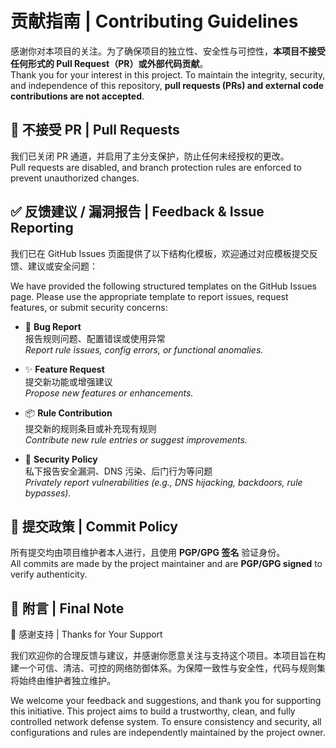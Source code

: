 # 贡献指南 | Contributing Guidelines

感谢你对本项目的关注。为了确保项目的独立性、安全性与可控性，**本项目不接受任何形式的 Pull Request（PR）或外部代码贡献**。  
Thank you for your interest in this project. To maintain the integrity, security, and independence of this repository, **pull requests (PRs) and external code contributions are not accepted**.

## 🚫 不接受 PR |   Pull Requests

我们已关闭 PR 通道，并启用了主分支保护，防止任何未经授权的更改。  
Pull requests are disabled, and branch protection rules are enforced to prevent unauthorized changes.

## ✅ 反馈建议 / 漏洞报告 | Feedback & Issue Reporting

我们已在 GitHub Issues 页面提供了以下结构化模板，欢迎通过对应模板提交反馈、建议或安全问题：

We have provided the following structured templates on the GitHub Issues page. Please use the appropriate template to report issues, request features, or submit security concerns:

- 🐞 **Bug Report**  
  报告规则问题、配置错误或使用异常  
  *Report rule issues, config errors, or functional anomalies.*

- ✨ **Feature Request**  
  提交新功能或增强建议  
  *Propose new features or enhancements.*

- 📦 **Rule Contribution**  
  提交新的规则条目或补充现有规则  
  *Contribute new rule entries or suggest improvements.*

- 🔐 **Security Policy**  
  私下报告安全漏洞、DNS 污染、后门行为等问题  
  *Privately report vulnerabilities (e.g., DNS hijacking, backdoors, rule bypasses).*

## 🔐 提交政策 | Commit Policy 
 
所有提交均由项目维护者本人进行，且使用 **PGP/GPG 签名** 验证身份。  
All commits are made by the project maintainer and are **PGP/GPG signed** to verify authenticity.

## 📎 附言 | Final Note

🙌 感谢支持 | Thanks for Your Support

我们欢迎你的合理反馈与建议，并感谢你愿意关注与支持这个项目。本项目旨在构建一个可信、清洁、可控的网络防御体系。为保障一致性与安全性，代码与规则集将始终由维护者独立维护。 

We welcome your feedback and suggestions, and thank you for supporting this initiative.
This project aims to build a trustworthy, clean, and fully controlled network defense system. To ensure consistency and security, all configurations and rules are independently maintained by the project owner.
